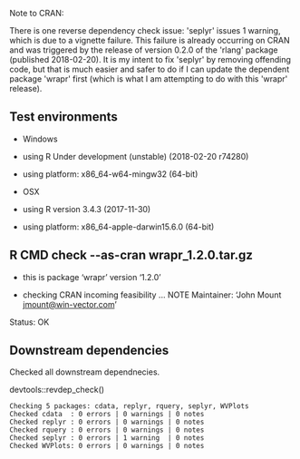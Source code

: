 

Note to CRAN:

There is one reverse dependency check issue: 'seplyr' issues 1 warning,
which is due to a vignette failure.  This failure is already occurring
on CRAN and was triggered by the release of version 0.2.0 of 
the 'rlang' package (published 2018-02-20).  It is my intent to 
fix 'seplyr' by removing offending code, but that is much easier
and safer to do if I can update the dependent package 'wrapr' first 
(which is what I am attempting to do with this 'wrapr' release).


## Test environments

 * Windows
 * using R Under development (unstable) (2018-02-20 r74280)
 * using platform: x86_64-w64-mingw32 (64-bit)

 * OSX 
 * using R version 3.4.3 (2017-11-30)
 * using platform: x86_64-apple-darwin15.6.0 (64-bit)


## R CMD check --as-cran wrapr_1.2.0.tar.gz 

 * this is package ‘wrapr’ version ‘1.2.0’

 * checking CRAN incoming feasibility ... NOTE
   Maintainer: ‘John Mount <jmount@win-vector.com>’

Status: OK


## Downstream dependencies

Checked all downstream dependnecies.

devtools::revdep_check()

    Checking 5 packages: cdata, replyr, rquery, seplyr, WVPlots
    Checked cdata  : 0 errors | 0 warnings | 0 notes
    Checked replyr : 0 errors | 0 warnings | 0 notes
    Checked rquery : 0 errors | 0 warnings | 0 notes
    Checked seplyr : 0 errors | 1 warning  | 0 notes
    Checked WVPlots: 0 errors | 0 warnings | 0 notes
